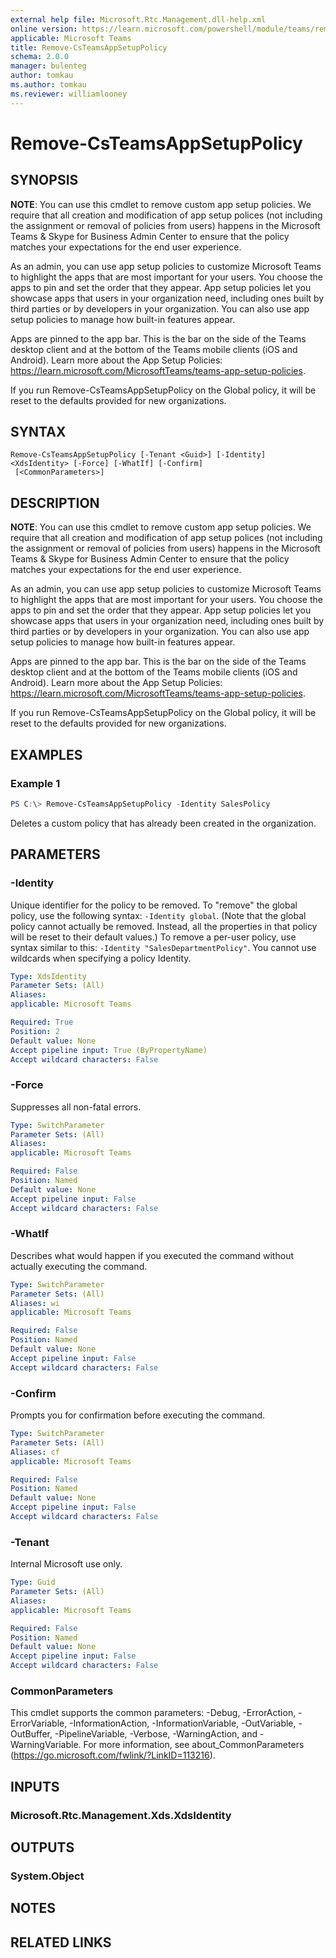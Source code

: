 ```yaml
---
external help file: Microsoft.Rtc.Management.dll-help.xml
online version: https://learn.microsoft.com/powershell/module/teams/remove-csteamsappsetuppolicy
applicable: Microsoft Teams
title: Remove-CsTeamsAppSetupPolicy
schema: 2.0.0
manager: bulenteg
author: tomkau
ms.author: tomkau
ms.reviewer: williamlooney
---
```


# Remove-CsTeamsAppSetupPolicy

## SYNOPSIS
**NOTE**: You can use this cmdlet to remove custom app setup policies. We require that all creation and modification of app setup polices (not including the assignment or removal of policies from users) happens in the Microsoft Teams & Skype for Business Admin Center to ensure that the policy matches your expectations for the end user experience.

As an admin, you can use app setup policies to customize Microsoft Teams to highlight the apps that are most important for your users. You choose the apps to pin and set the order that they appear. App setup policies let you showcase apps that users in your organization need, including ones built by third parties or by developers in your organization. You can also use app setup policies to manage how built-in features appear.

Apps are pinned to the app bar. This is the bar on the side of the Teams desktop client and at the bottom of the Teams mobile clients (iOS and Android). Learn more about the App Setup Policies: <https://learn.microsoft.com/MicrosoftTeams/teams-app-setup-policies>.

If you run Remove-CsTeamsAppSetupPolicy on the Global policy, it will be reset to the defaults provided for new organizations.

## SYNTAX

```
Remove-CsTeamsAppSetupPolicy [-Tenant <Guid>] [-Identity] <XdsIdentity> [-Force] [-WhatIf] [-Confirm]
 [<CommonParameters>]
```

## DESCRIPTION
**NOTE**: You can use this cmdlet to remove custom app setup policies. We require that all creation and modification of app setup polices (not including the assignment or removal of policies from users) happens in the Microsoft Teams & Skype for Business Admin Center to ensure that the policy matches your expectations for the end user experience.

As an admin, you can use app setup policies to customize Microsoft Teams to highlight the apps that are most important for your users. You choose the apps to pin and set the order that they appear. App setup policies let you showcase apps that users in your organization need, including ones built by third parties or by developers in your organization. You can also use app setup policies to manage how built-in features appear.

Apps are pinned to the app bar. This is the bar on the side of the Teams desktop client and at the bottom of the Teams mobile clients (iOS and Android). Learn more about the App Setup Policies: <https://learn.microsoft.com/MicrosoftTeams/teams-app-setup-policies>.

If you run Remove-CsTeamsAppSetupPolicy on the Global policy, it will be reset to the defaults provided for new organizations.

## EXAMPLES

### Example 1
```powershell
PS C:\> Remove-CsTeamsAppSetupPolicy -Identity SalesPolicy
```

Deletes a custom policy that has already been created in the organization.

## PARAMETERS

### -Identity
Unique identifier for the policy to be removed.
To "remove" the global policy, use the following syntax: `-Identity global`.
(Note that the global policy cannot actually be removed.  Instead, all the properties in that policy will be reset to their default values.) To remove a per-user policy, use syntax similar to this: `-Identity "SalesDepartmentPolicy"`.
You cannot use wildcards when specifying a policy Identity.

```yaml
Type: XdsIdentity
Parameter Sets: (All)
Aliases: 
applicable: Microsoft Teams

Required: True
Position: 2
Default value: None
Accept pipeline input: True (ByPropertyName)
Accept wildcard characters: False
```

### -Force
Suppresses all non-fatal errors.

```yaml
Type: SwitchParameter
Parameter Sets: (All)
Aliases: 
applicable: Microsoft Teams

Required: False
Position: Named
Default value: None
Accept pipeline input: False
Accept wildcard characters: False
```

### -WhatIf
Describes what would happen if you executed the command without actually executing the command.

```yaml
Type: SwitchParameter
Parameter Sets: (All)
Aliases: wi
applicable: Microsoft Teams

Required: False
Position: Named
Default value: None
Accept pipeline input: False
Accept wildcard characters: False
```

### -Confirm
Prompts you for confirmation before executing the command.

```yaml
Type: SwitchParameter
Parameter Sets: (All)
Aliases: cf
applicable: Microsoft Teams

Required: False
Position: Named
Default value: None
Accept pipeline input: False
Accept wildcard characters: False
```

### -Tenant
Internal Microsoft use only.

```yaml
Type: Guid
Parameter Sets: (All)
Aliases: 
applicable: Microsoft Teams

Required: False
Position: Named
Default value: None
Accept pipeline input: False
Accept wildcard characters: False
```

### CommonParameters
This cmdlet supports the common parameters: -Debug, -ErrorAction, -ErrorVariable, -InformationAction, -InformationVariable, -OutVariable, -OutBuffer, -PipelineVariable, -Verbose, -WarningAction, and -WarningVariable.
For more information, see about_CommonParameters (https://go.microsoft.com/fwlink/?LinkID=113216).

## INPUTS

### Microsoft.Rtc.Management.Xds.XdsIdentity


## OUTPUTS

### System.Object

## NOTES

## RELATED LINKS
